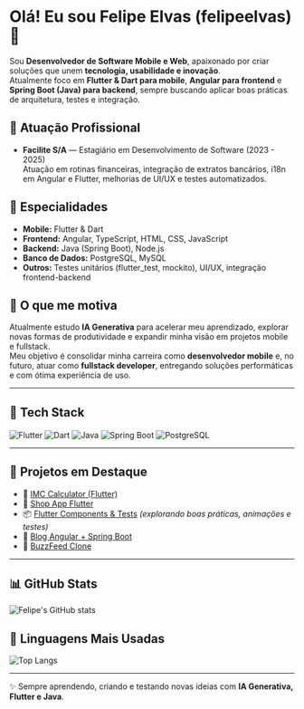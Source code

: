 # Olá! Eu sou Felipe Elvas (felipeelvas) 👋

Sou **Desenvolvedor de Software Mobile e Web**, apaixonado por criar soluções que unem **tecnologia, usabilidade e inovação**.  
Atualmente foco em **Flutter & Dart para mobile**, **Angular para frontend** e **Spring Boot (Java) para backend**, sempre buscando aplicar boas práticas de arquitetura, testes e integração.  

## 🏢 Atuação Profissional

- **Facilite S/A** — Estagiário em Desenvolvimento de Software (2023 - 2025)  
  Atuação em rotinas financeiras, integração de extratos bancários, i18n em Angular e Flutter, melhorias de UI/UX e testes automatizados.

## 📱 Especialidades

- **Mobile:** Flutter & Dart  
- **Frontend:** Angular, TypeScript, HTML, CSS, JavaScript  
- **Backend:** Java (Spring Boot), Node.js  
- **Banco de Dados:** PostgreSQL, MySQL  
- **Outros:** Testes unitários (flutter_test, mockito), UI/UX, integração frontend-backend

## 🚀 O que me motiva

Atualmente estudo **IA Generativa** para acelerar meu aprendizado, explorar novas formas de produtividade e expandir minha visão em projetos mobile e fullstack.  
Meu objetivo é consolidar minha carreira como **desenvolvedor mobile** e, no futuro, atuar como **fullstack developer**, entregando soluções performáticas e com ótima experiência de uso.


---

## 📱 Tech Stack
<div style="display: inline_block">
  <img align="center" alt="Flutter" src="https://img.shields.io/badge/Flutter-02569B?style=for-the-badge&logo=flutter&logoColor=white" />
  <img align="center" alt="Dart" src="https://img.shields.io/badge/Dart-0175C2?style=for-the-badge&logo=dart&logoColor=white" />
  <img align="center" alt="Java" src="https://img.shields.io/badge/Java-ED8B00?style=for-the-badge&logo=openjdk&logoColor=white" />
  <img align="center" alt="Spring Boot" src="https://img.shields.io/badge/Spring_Boot-6DB33F?style=for-the-badge&logo=springboot&logoColor=white" />
  <img align="center" alt="PostgreSQL" src="https://img.shields.io/badge/PostgreSQL-316192?style=for-the-badge&logo=postgresql&logoColor=white" />
</div>

---

## 📌 Projetos em Destaque
- 🧮 [IMC Calculator (Flutter)](https://github.com/felipeelvas/desafio_imc)  
- 🛒 [Shop App Flutter](https://github.com/felipeelvas/shop_app_flutter)  
- 📦 [Flutter Components & Tests](https://github.com/felipeelvas) *(explorando boas práticas, animações e testes)*  
- 📖 [Blog Angular + Spring Boot](https://angular-blog-felipes-projects-8d758913.vercel.app/)  
- 🎯 [BuzzFeed Clone](https://projeto-buzz-feed-ochre.vercel.app/)  

---

## 📊 GitHub Stats

![Felipe's GitHub stats](https://github-readme-stats.vercel.app/api?username=felipeelvas&show_icons=true&theme=dark)

## 🧠 Linguagens Mais Usadas

![Top Langs](https://github-readme-stats.vercel.app/api/top-langs/?username=felipeelvas&layout=compact&theme=dark)

---

✨ Sempre aprendendo, criando e testando novas ideias com **IA Generativa, Flutter e Java**.  

